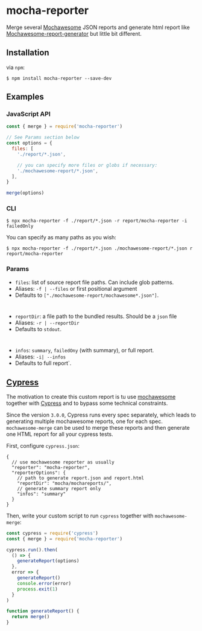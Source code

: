 # mocha-reporter

Merge several [Mochawesome](https://github.com/adamgruber/mochawesome) JSON reports and generate html report like [Mochawesome-report-generator](https://github.com/adamgruber/mochawesome-report-generator) but little bit different.

## Installation

via `npm`:

```
$ npm install mocha-reporter --save-dev
```

## Examples

### JavaScript API

```javascript
const { merge } = require('mocha-reporter')

// See Params section below
const options = {
  files: [
    './report/*.json',

    // you can specify more files or globs if necessary:
    './mochawesome-report/*.json',
  ],
}

merge(options)
```

### CLI

```
$ npx mocha-reporter -f ./report/*.json -r report/mocha-reporter -i failedOnly
```

You can specify as many paths as you wish:

```
$ npx mocha-reporter -f ./report/*.json ./mochawesome-report/*.json r report/mocha-reporter
```

### Params

- `files`: list of source report file paths. Can include glob patterns.
- Aliases: `-f | --files` or first positional argument
- Defaults to `["./mochawesome-report/mochawesome*.json"]`.
#
- `reportDir`: a file path to the bundled results. Should be a `json` file 
- Aliases: `-r | --reportDir`
- Defaults to `stdout`.
#
- `infos`: `summary`, `failedOny` (with summary), or full report.
- Aliases: `-i| --infos`
- Defaults to full report`.


## [Cypress](https://github.com/cypress-io/cypress)

The motivation to create this custom report is tu use [mochawesome](https://github.com/adamgruber/mochawesome) together with [Cypress](https://github.com/cypress-io/cypress) and to bypass some technical constraints.

Since the version `3.0.0`, Cypress runs every spec separately, which leads to generating multiple mochawesome reports, one for each spec. `mochawesome-merge` can be used to merge these reports and then generate one HTML report for all your cypress tests.

First, configure `cypress.json`:

```jsonc
{
  // use mochawesome reporter as usually
  "reporter": "mocha-reporter",
  "reporterOptions": {
    // path to generate report.json and report.html
    "reportDir": "mocha/mochareports/",
    // generate summary report only
    "infos": "summary"
  }
}
```

Then, write your custom script to run `cypress` together with `mochawesome-merge`:

```javascript
const cypress = require('cypress')
const { merge } = require('mocha-reporter')

cypress.run().then(
  () => {
    generateReport(options)
  },
  error => {
    generateReport()
    console.error(error)
    process.exit(1)
  }
)

function generateReport() {
  return merge()
}
```
